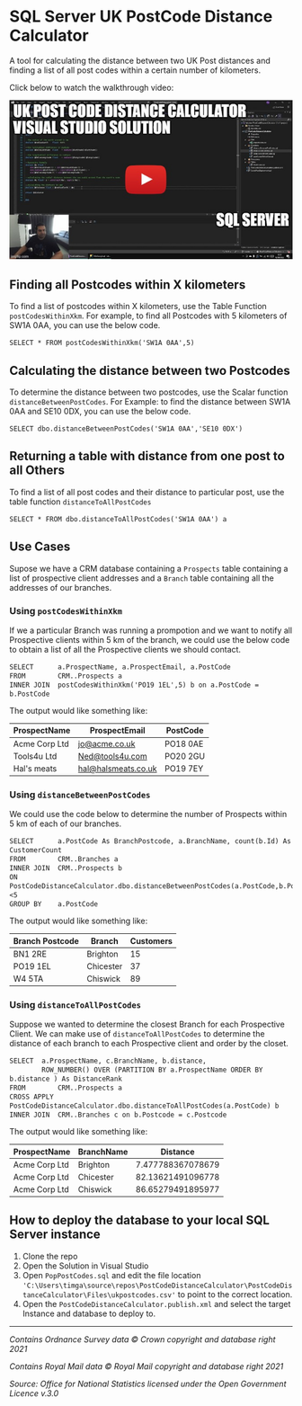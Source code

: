 # SQL Server UK PostCode Distance Calculator

A tool for calculating the distance between two UK Post distances and finding a list of all post codes within a certain number of kilometers.

Click below to watch the walkthrough video:

[<img src="PostCodeDistanceCalculator/Assets/Images/Thumbnail.jpg">](https://www.youtube.com/watch?v=t5Q1bL8FmUs)


## Finding all Postcodes within X kilometers

To find a list of postcodes within X kilometers, use the Table Function `postCodesWithinXkm`. For example, to find all Postcodes with 5 kilometers of SW1A 0AA, you can use the below code.

    SELECT * FROM postCodesWithinXkm('SW1A 0AA',5)

## Calculating the distance between two Postcodes

To determine the distance between two postcodes, use the Scalar function `distanceBetweenPostCodes`. For Example: to find the distance between SW1A 0AA and SE10 0DX, you can use the below code.

    SELECT dbo.distanceBetweenPostCodes('SW1A 0AA','SE10 0DX')

## Returning a table with distance from one post to all Others

To find a list of all post codes and their distance to particular post, use the table function `distanceToAllPostCodes`

    SELECT * FROM dbo.distanceToAllPostCodes('SW1A 0AA') a


## Use Cases

Supose we have a CRM database containing a `Prospects` table containing a list of prospective client addresses and a `Branch` table containing all the addresses of our branches.

### Using `postCodesWithinXkm`

If we a particular Branch was running a prompotion and we want to notify all Prospective clients within 5 km of the branch, we could use the below code to obtain a list of all the Prospective clients we should contact.

    SELECT      a.ProspectName, a.ProspectEmail, a.PostCode
    FROM        CRM..Prospects a
    INNER JOIN  postCodesWithinXkm('PO19 1EL',5) b on a.PostCode = b.PostCode

The output would like something like:

| ProspectName      |ProspectEmail        | PostCode     |
| -----------       | -----------         |-----------   |
| Acme Corp Ltd     | jo@acme.co.uk       |PO18 0AE      |
| Tools4u Ltd       | Ned@tools4u.com     |PO20 2GU      |
| Hal's meats       | hal@halsmeats.co.uk |PO19 7EY      |

### Using `distanceBetweenPostCodes`

 We could use the code below to determine the number of Prospects within 5 km of each of our branches.

    SELECT      a.PostCode As BranchPostcode, a.BranchName, count(b.Id) As CustomerCount
    FROM        CRM..Branches a
    INNER JOIN  CRM..Prospects b 
    ON PostCodeDistanceCalculator.dbo.distanceBetweenPostCodes(a.PostCode,b.PostCode)<5
    GROUP BY    a.PostCode

The output would like something like:

| Branch Postcode   | Branch        | Customers    |
| -----------       | -----------   |-----------   |
| BN1 2RE           | Brighton      |15            |
| PO19 1EL          | Chicester     |37            |
| W4 5TA            | Chiswick      |89            |

### Using `distanceToAllPostCodes`

Suppose we wanted to determine the closest Branch for each Prospective Client. We can make use of `distanceToAllPostCodes` to determine the distance of each branch to each Prospective client and order by the closet.

    SELECT  a.ProspectName, c.BranchName, b.distance, 
            ROW_NUMBER() OVER (PARTITION BY a.ProspectName ORDER BY b.distance ) As DistanceRank
    FROM        CRM..Prospects a
    CROSS APPLY PostCodeDistanceCalculator.dbo.distanceToAllPostCodes(a.PostCode) b
    INNER JOIN  CRM..Branches c on b.Postcode = c.Postcode

The output would like something like:

| ProspectName      | BranchName    | Distance          |
| -----------       | -----------   |-----------        |
| Acme Corp Ltd     | Brighton      |7.477788367078679  |
| Acme Corp Ltd     | Chicester     |82.13621491096778  |
| Acme Corp Ltd     | Chiswick      |86.65279491895977  |


## How to deploy the database to your local SQL Server instance

1. Clone the repo
2. Open the Solution in Visual Studio
3. Open `PopPostCodes.sql` and edit the file location `'C:\Users\timga\source\repos\PostCodeDistanceCalculator\PostCodeDistanceCalculator\Files\ukpostcodes.csv'` to point to the correct location.
4. Open the `PostCodeDistanceCalculator.publish.xml` and select the target Instance and database to deploy to.

 ***

*Contains Ordnance Survey data © Crown copyright and database right 2021*

*Contains Royal Mail data © Royal Mail copyright and database right 2021*

*Source: Office for National Statistics licensed under the Open Government Licence v.3.0*

